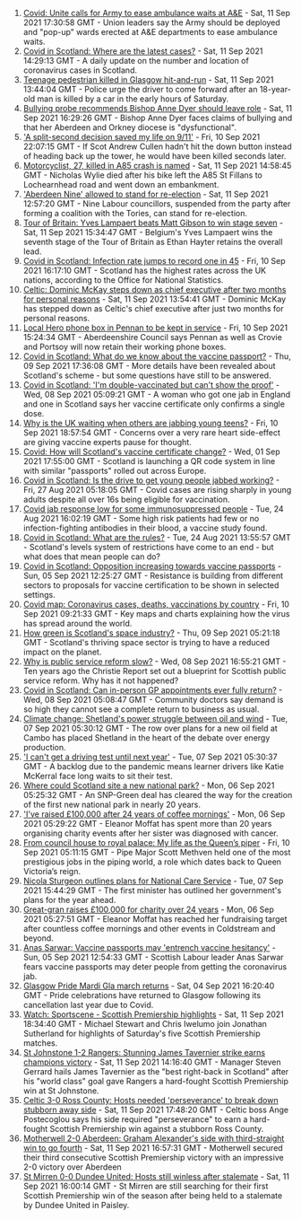 1. [Covid: Unite calls for Army to ease ambulance waits at A&E](https://www.bbc.co.uk/news/uk-scotland-58530550?at_medium=RSS&at_campaign=KARANGA) - Sat, 11 Sep 2021 17:30:58 GMT - Union leaders say the Army should be deployed and "pop-up" wards erected at A&E departments to ease ambulance waits.
2. [Covid in Scotland: Where are the latest cases?](https://www.bbc.co.uk/news/uk-scotland-53511877?at_medium=RSS&at_campaign=KARANGA) - Sat, 11 Sep 2021 14:29:13 GMT - A daily update on the number and location of coronavirus cases in Scotland.
3. [Teenage pedestrian killed in Glasgow hit-and-run](https://www.bbc.co.uk/news/uk-scotland-glasgow-west-58528575?at_medium=RSS&at_campaign=KARANGA) - Sat, 11 Sep 2021 13:44:04 GMT - Police urge the driver to come forward after an 18-year-old man is killed by a car in the early hours of Saturday.
4. [Bullying probe recommends Bishop Anne Dyer should leave role](https://www.bbc.co.uk/news/uk-scotland-north-east-orkney-shetland-58531131?at_medium=RSS&at_campaign=KARANGA) - Sat, 11 Sep 2021 16:29:26 GMT - Bishop Anne Dyer faces claims of bullying and that her Aberdeen and Orkney diocese is "dysfunctional".
5. ['A split-second decision saved my life on 9/11'](https://www.bbc.co.uk/news/uk-scotland-glasgow-west-58515271?at_medium=RSS&at_campaign=KARANGA) - Fri, 10 Sep 2021 22:07:15 GMT - If Scot Andrew Cullen hadn't hit the down button instead of heading back up the tower, he would have been killed seconds later.
6. [Motorcyclist, 27, killed in A85 crash is named](https://www.bbc.co.uk/news/uk-scotland-tayside-central-58531128?at_medium=RSS&at_campaign=KARANGA) - Sat, 11 Sep 2021 14:58:45 GMT - Nicholas Wylie died after his bike left the A85 St Fillans to Lochearnhead road and went down an embankment.
7. ['Aberdeen Nine' allowed to stand for re-election](https://www.bbc.co.uk/news/uk-scotland-north-east-orkney-shetland-58530013?at_medium=RSS&at_campaign=KARANGA) - Sat, 11 Sep 2021 12:57:20 GMT - Nine Labour councillors, suspended from the party after forming a coalition with the Tories, can stand for re-election.
8. [Tour of Britain: Yves Lampaert beats Matt Gibson to win stage seven](https://www.bbc.co.uk/sport/cycling/58374577?at_medium=RSS&at_campaign=KARANGA) - Sat, 11 Sep 2021 15:34:47 GMT - Belgium's Yves Lampaert wins the seventh stage of the Tour of Britain as Ethan Hayter retains the overall lead.
9. [Covid in Scotland: Infection rate jumps to record one in 45](https://www.bbc.co.uk/news/uk-scotland-58515312?at_medium=RSS&at_campaign=KARANGA) - Fri, 10 Sep 2021 16:17:10 GMT - Scotland has the highest rates across the UK nations, according to the Office for National Statistics.
10. [Celtic: Dominic McKay steps down as chief executive after two months for personal reasons](https://www.bbc.co.uk/sport/football/58518854?at_medium=RSS&at_campaign=KARANGA) - Sat, 11 Sep 2021 13:54:41 GMT - Dominic McKay has stepped down as Celtic's chief executive after just two months for personal reasons.
11. [Local Hero phone box in Pennan to be kept in service](https://www.bbc.co.uk/news/uk-scotland-north-east-orkney-shetland-58516327?at_medium=RSS&at_campaign=KARANGA) - Fri, 10 Sep 2021 15:24:34 GMT - Aberdeenshire Council says Pennan as well as Crovie and Portsoy will now retain their working phone boxes.
12. [Covid in Scotland: What do we know about the vaccine passport?](https://www.bbc.co.uk/news/uk-scotland-58422607?at_medium=RSS&at_campaign=KARANGA) - Thu, 09 Sep 2021 17:36:08 GMT - More details have been revealed about Scotland's scheme - but some questions have still to be answered.
13. [Covid in Scotland: 'I'm double-vaccinated but can't show the proof'](https://www.bbc.co.uk/news/uk-scotland-58475922?at_medium=RSS&at_campaign=KARANGA) - Wed, 08 Sep 2021 05:09:21 GMT - A woman who got one jab in England and one in Scotland says her vaccine certificate only confirms a single dose.
14. [Why is the UK waiting when others are jabbing young teens?](https://www.bbc.co.uk/news/health-58423152?at_medium=RSS&at_campaign=KARANGA) - Fri, 10 Sep 2021 18:57:54 GMT - Concerns over a very rare heart side-effect are giving vaccine experts pause for thought.
15. [Covid: How will Scotland's vaccine certificate change?](https://www.bbc.co.uk/news/uk-scotland-57519070?at_medium=RSS&at_campaign=KARANGA) - Wed, 01 Sep 2021 17:55:00 GMT - Scotland is launching a QR code system in line with similar "passports" rolled out across Europe.
16. [Covid in Scotland: Is the drive to get young people jabbed working?](https://www.bbc.co.uk/news/uk-scotland-58342389?at_medium=RSS&at_campaign=KARANGA) - Fri, 27 Aug 2021 05:18:05 GMT - Covid cases are rising sharply in young adults despite all over 16s being eligible for vaccination.
17. [Covid jab response low for some immunosuppressed people](https://www.bbc.co.uk/news/health-58317261?at_medium=RSS&at_campaign=KARANGA) - Tue, 24 Aug 2021 16:02:19 GMT - Some high risk patients had few or no infection-fighting antibodies in their blood, a vaccine study found.
18. [Covid in Scotland: What are the rules?](https://www.bbc.co.uk/news/uk-scotland-53166816?at_medium=RSS&at_campaign=KARANGA) - Tue, 24 Aug 2021 13:55:57 GMT - Scotland's levels system of restrictions have come to an end - but what does that mean people can do?
19. [Covid in Scotland: Opposition increasing towards vaccine passports](https://www.bbc.co.uk/news/uk-scotland-scotland-politics-58453551?at_medium=RSS&at_campaign=KARANGA) - Sun, 05 Sep 2021 12:25:27 GMT - Resistance is building from different sectors to proposals for vaccine certification to be shown in selected settings.
20. [Covid map: Coronavirus cases, deaths, vaccinations by country](https://www.bbc.co.uk/news/world-51235105?at_medium=RSS&at_campaign=KARANGA) - Fri, 10 Sep 2021 09:21:33 GMT - Key maps and charts explaining how the virus has spread around the world.
21. [How green is Scotland's space industry?](https://www.bbc.co.uk/news/uk-scotland-highlands-islands-58190702?at_medium=RSS&at_campaign=KARANGA) - Thu, 09 Sep 2021 05:21:18 GMT - Scotland's thriving space sector is trying to have a reduced impact on the planet.
22. [Why is public service reform slow?](https://www.bbc.co.uk/news/uk-scotland-58490102?at_medium=RSS&at_campaign=KARANGA) - Wed, 08 Sep 2021 16:55:21 GMT - Ten years ago the Christie Report set out a blueprint for Scottish public service reform. Why has it not happened?
23. [Covid in Scotland: Can in-person GP appointments ever fully return?](https://www.bbc.co.uk/news/uk-scotland-58481878?at_medium=RSS&at_campaign=KARANGA) - Wed, 08 Sep 2021 05:08:47 GMT - Community doctors say demand is so high they cannot see a complete return to business as usual.
24. [Climate change: Shetland's power struggle between oil and wind](https://www.bbc.co.uk/news/uk-scotland-58464439?at_medium=RSS&at_campaign=KARANGA) - Tue, 07 Sep 2021 05:30:12 GMT - The row over plans for a new oil field at Cambo has placed Shetland in the heart of the debate over energy production.
25. ['I can't get a driving test until next year'](https://www.bbc.co.uk/news/uk-scotland-58435040?at_medium=RSS&at_campaign=KARANGA) - Tue, 07 Sep 2021 05:30:37 GMT - A backlog due to the pandemic means learner drivers like Katie McKerral face long waits to sit their test.
26. [Where could Scotland site a new national park?](https://www.bbc.co.uk/news/uk-scotland-south-scotland-58400051?at_medium=RSS&at_campaign=KARANGA) - Mon, 06 Sep 2021 05:25:32 GMT - An SNP-Green deal has cleared the way for the creation of the first new national park in nearly 20 years.
27. ['I've raised £100,000 after 24 years of coffee mornings'](https://www.bbc.co.uk/news/uk-scotland-south-scotland-58383506?at_medium=RSS&at_campaign=KARANGA) - Mon, 06 Sep 2021 05:29:22 GMT - Eleanor Moffat has spent more than 20 years organising charity events after her sister was diagnosed with cancer.
28. [From council house to royal palace: My life as the Queen’s piper](https://www.bbc.co.uk/news/uk-scotland-58476253?at_medium=RSS&at_campaign=KARANGA) - Fri, 10 Sep 2021 05:11:15 GMT - Pipe Major Scott Methven held one of the most prestigious jobs in the piping world, a role which dates back to Queen Victoria’s reign.
29. [Nicola Sturgeon outlines plans for National Care Service](https://www.bbc.co.uk/news/uk-scotland-58480750?at_medium=RSS&at_campaign=KARANGA) - Tue, 07 Sep 2021 15:44:29 GMT - The first minister has outlined her government's plans for the year ahead.
30. [Great-gran raises £100,000 for charity over 24 years](https://www.bbc.co.uk/news/uk-scotland-58440739?at_medium=RSS&at_campaign=KARANGA) - Mon, 06 Sep 2021 05:27:51 GMT - Eleanor Moffat has reached her fundraising target after countless coffee mornings and other events in Coldstream and beyond.
31. [Anas Sarwar: Vaccine passports may 'entrench vaccine hesitancy'](https://www.bbc.co.uk/news/uk-scotland-58455886?at_medium=RSS&at_campaign=KARANGA) - Sun, 05 Sep 2021 12:54:33 GMT - Scottish Labour leader Anas Sarwar fears vaccine passports may deter people from getting the coronavirus jab.
32. [Glasgow Pride Mardi Gla march returns](https://www.bbc.co.uk/news/uk-scotland-58450443?at_medium=RSS&at_campaign=KARANGA) - Sat, 04 Sep 2021 16:20:40 GMT - Pride celebrations have returned to Glasgow following its cancellation last year due to Covid.
33. [Watch: Sportscene - Scottish Premiership highlights](https://www.bbc.co.uk/sport/av/football/58505126?at_medium=RSS&at_campaign=KARANGA) - Sat, 11 Sep 2021 18:34:40 GMT - Michael Stewart and Chris Iwelumo join Jonathan Sutherland for highlights of Saturday's five Scottish Premiership matches.
34. [St Johnstone 1-2 Rangers: Stunning James Tavernier strike earns champions victory](https://www.bbc.co.uk/sport/football/58444921?at_medium=RSS&at_campaign=KARANGA) - Sat, 11 Sep 2021 14:16:40 GMT - Manager Steven Gerrard hails James Tavernier as the "best right-back in Scotland" after his "world class" goal gave Rangers a hard-fought Scottish Premiership win at St Johnstone.
35. [Celtic 3-0 Ross County: Hosts needed 'perseverance' to break down stubborn away side](https://www.bbc.co.uk/sport/football/58444925?at_medium=RSS&at_campaign=KARANGA) - Sat, 11 Sep 2021 17:48:20 GMT - Celtic boss Ange Postecoglou says his side required "perseverance" to earn a hard-fought Scottish Premiership win against a stubborn Ross County.
36. [Motherwell 2-0 Aberdeen: Graham Alexander's side with third-straight win to go fourth](https://www.bbc.co.uk/sport/football/58444929?at_medium=RSS&at_campaign=KARANGA) - Sat, 11 Sep 2021 16:57:31 GMT - Motherwell secured their third consecutive Scottish Premiership victory with an impressive 2-0 victory over Aberdeen
37. [St Mirren 0-0 Dundee United: Hosts still winless after stalemate](https://www.bbc.co.uk/sport/football/58444922?at_medium=RSS&at_campaign=KARANGA) - Sat, 11 Sep 2021 16:00:14 GMT - St Mirren are still searching for their first Scottish Premiership win of the season after being held to a stalemate by Dundee United in Paisley.
